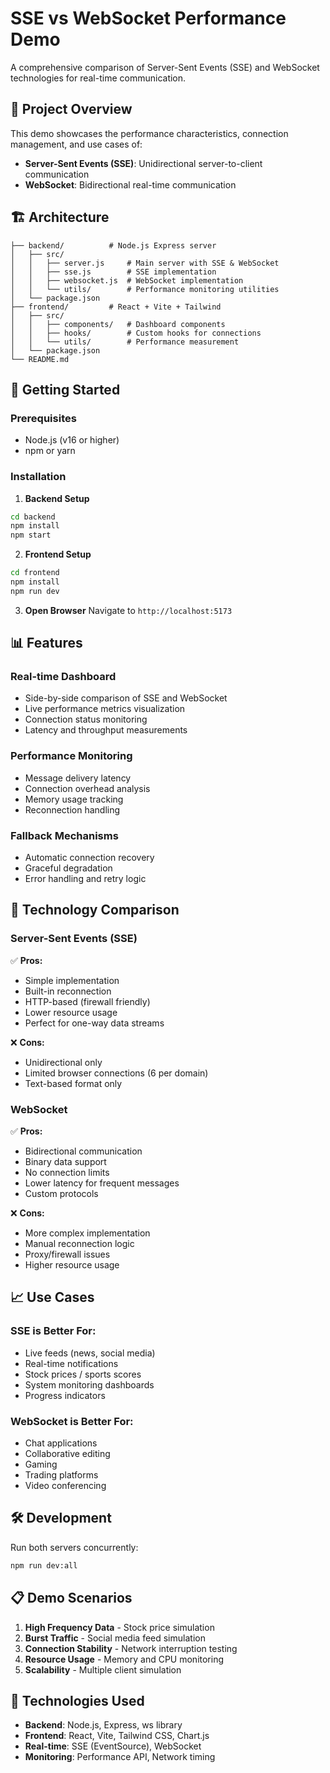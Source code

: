 # SSE vs WebSocket Performance Demo

A comprehensive comparison of Server-Sent Events (SSE) and WebSocket technologies for real-time communication.

## 🎯 Project Overview

This demo showcases the performance characteristics, connection management, and use cases of:
- **Server-Sent Events (SSE)**: Unidirectional server-to-client communication
- **WebSocket**: Bidirectional real-time communication

## 🏗️ Architecture

```
├── backend/          # Node.js Express server
│   ├── src/
│   │   ├── server.js     # Main server with SSE & WebSocket
│   │   ├── sse.js        # SSE implementation
│   │   ├── websocket.js  # WebSocket implementation
│   │   └── utils/        # Performance monitoring utilities
│   └── package.json
├── frontend/         # React + Vite + Tailwind
│   ├── src/
│   │   ├── components/   # Dashboard components
│   │   ├── hooks/        # Custom hooks for connections
│   │   └── utils/        # Performance measurement
│   └── package.json
└── README.md
```

## 🚀 Getting Started

### Prerequisites
- Node.js (v16 or higher)
- npm or yarn

### Installation

1. **Backend Setup**
```bash
cd backend
npm install
npm start
```

2. **Frontend Setup**
```bash
cd frontend
npm install
npm run dev
```

3. **Open Browser**
Navigate to `http://localhost:5173`

## 📊 Features

### Real-time Dashboard
- Side-by-side comparison of SSE and WebSocket
- Live performance metrics visualization
- Connection status monitoring
- Latency and throughput measurements

### Performance Monitoring
- Message delivery latency
- Connection overhead analysis
- Memory usage tracking
- Reconnection handling

### Fallback Mechanisms
- Automatic connection recovery
- Graceful degradation
- Error handling and retry logic

## 🔧 Technology Comparison

### Server-Sent Events (SSE)
✅ **Pros:**
- Simple implementation
- Built-in reconnection
- HTTP-based (firewall friendly)
- Lower resource usage
- Perfect for one-way data streams

❌ **Cons:**
- Unidirectional only
- Limited browser connections (6 per domain)
- Text-based format only

### WebSocket
✅ **Pros:**
- Bidirectional communication
- Binary data support
- No connection limits
- Lower latency for frequent messages
- Custom protocols

❌ **Cons:**
- More complex implementation
- Manual reconnection logic
- Proxy/firewall issues
- Higher resource usage

## 📈 Use Cases

### SSE is Better For:
- Live feeds (news, social media)
- Real-time notifications
- Stock prices / sports scores
- System monitoring dashboards
- Progress indicators

### WebSocket is Better For:
- Chat applications
- Collaborative editing
- Gaming
- Trading platforms
- Video conferencing

## 🛠️ Development

Run both servers concurrently:
```bash
npm run dev:all
```

## 📋 Demo Scenarios

1. **High Frequency Data** - Stock price simulation
2. **Burst Traffic** - Social media feed simulation  
3. **Connection Stability** - Network interruption testing
4. **Resource Usage** - Memory and CPU monitoring
5. **Scalability** - Multiple client simulation

## 🎨 Technologies Used

- **Backend**: Node.js, Express, ws library
- **Frontend**: React, Vite, Tailwind CSS, Chart.js
- **Real-time**: SSE (EventSource), WebSocket
- **Monitoring**: Performance API, Network timing
